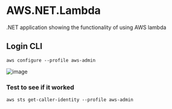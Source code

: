 # AWS.NET.Lambda
.NET application showing the functionality of using AWS lambda

## Login CLI
``` powersehl
aws configure --profile aws-admin
```
![image](https://github.com/user-attachments/assets/0853554a-bdc1-47dc-9fe7-e39bd98f0453)

### Test to see if it worked
``` powersehl
aws sts get-caller-identity --profile aws-admin
```
